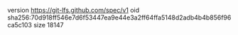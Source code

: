 version https://git-lfs.github.com/spec/v1
oid sha256:70d918ff546e7d6f53447ea9e44e3a2ff64ffa5148d2adb4b4b856f96ca5c103
size 18147
